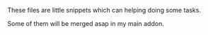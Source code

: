 These files are little snippets which can helping doing some tasks.

Some of them will be merged asap in my main addon.
